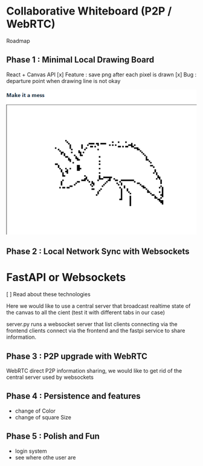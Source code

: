 # Collaborative Whiteboard (P2P / WebRTC)

Roadmap

## Phase 1 : Minimal Local Drawing Board
React + Canvas API
[x] Feature : save png after each pixel is drawn
[x] Bug : departure point when drawing line is not okay

![alt text](image-1.png)

## Phase 2 : Local Network Sync with Websockets
# FastAPI or Websockets
[ ] Read about these technologies

Here we would like to use a central server that broadcast realtime state of the canvas to all the cient (test it with different tabs in our case)

server.py runs a websocket server that list clients connecting via the frontend
clients connect via the frontend and the fastpi service to share information.


## Phase 3 : P2P upgrade with WebRTC
WebRTC
direct P2P information sharing, we would like to get rid of the central server used by websockets

## Phase 4 : Persistence and features
- change of Color
- change of square Size

## Phase 5 : Polish and Fun
- login system
- see where othe user are
